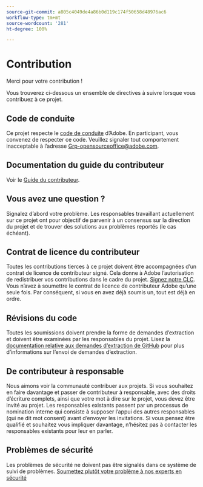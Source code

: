 ```yaml
---
source-git-commit: a805c4049de4a86b0d119c174f50658d48976ac6
workflow-type: tm+mt
source-wordcount: '281'
ht-degree: 100%

---
```

# Contribution

Merci pour votre contribution !

Vous trouverez ci-dessous un ensemble de directives à suivre lorsque vous contribuez à ce projet.

## Code de conduite

Ce projet respecte le [code de conduite](code-of-conduct.md) d’Adobe. En participant, vous convenez de respecter ce code. Veuillez signaler tout comportement inacceptable à l’adresse [Grp-opensourceoffice@adobe.com](mailto:Grp-opensourceoffice@adobe.com).

## Documentation du guide du contributeur

Voir le [Guide du contributeur](https://experienceleague.adobe.com/docs/contributor/contributor-guide/introduction.html?lang=fr).

## Vous avez une question ?

Signalez d’abord votre problème. Les responsables travaillant actuellement sur ce projet ont pour objectif de parvenir à un consensus sur la direction du projet et de trouver des solutions aux problèmes reportés (le cas échéant).

## Contrat de licence du contributeur

Toutes les contributions tierces à ce projet doivent être accompagnées d’un contrat de licence de contributeur signé. Cela donne à Adobe l’autorisation de redistribuer vos contributions dans le cadre du projet. [Signez notre CLC](http://opensource.adobe.com/cla.html). Vous n’avez à soumettre le contrat de licence de contributeur Adobe qu’une seule fois. Par conséquent, si vous en avez déjà soumis un, tout est déjà en ordre.

## Révisions du code

Toutes les soumissions doivent prendre la forme de demandes d’extraction et doivent être examinées par les responsables du projet. Lisez la [documentation relative aux demandes d’extraction de GitHub](https://docs.github.com/fr/pull-requests/collaborating-with-pull-requests/proposing-changes-to-your-work-with-pull-requests/about-pull-requests) pour plus d’informations sur l’envoi de demandes d’extraction.

<!--
Lastly, please follow the [pull request template](PULL_REQUEST_TEMPLATE.md) when
submitting a pull request!
-->

## De contributeur à responsable

Nous aimons voir la communauté contribuer aux projets. Si vous souhaitez en faire davantage et passer de contributeur à responsable, avec des droits d’écriture complets, ainsi que votre mot à dire sur le projet, vous devez être invité au projet. Les responsables existants passent par un processus de nomination interne qui consiste à supposer l’appui des autres responsables (qui ne dit mot consent) avant d’envoyer les invitations. Si vous pensez être qualifié et souhaitez vous impliquer davantage, n’hésitez pas à contacter les responsables existants pour leur en parler.

## Problèmes de sécurité

Les problèmes de sécurité ne doivent pas être signalés dans ce système de suivi de problèmes. [Soumettez plutôt votre problème à nos experts en sécurité](https://helpx.adobe.com/fr/security/alertus.html)
